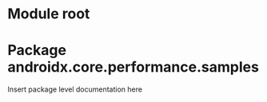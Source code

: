 # Module root

<GROUPID> <ARTIFACTID>

# Package androidx.core.performance.samples

Insert package level documentation here

